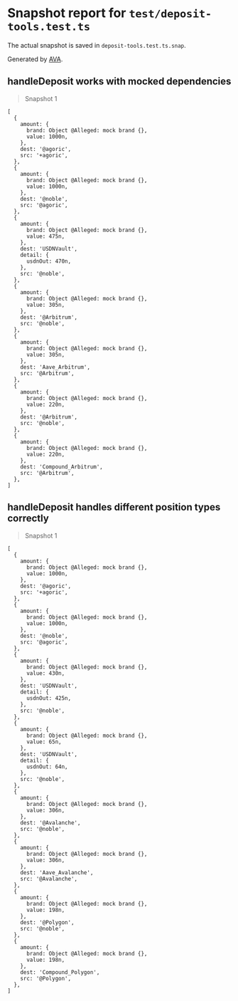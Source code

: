 # Snapshot report for `test/deposit-tools.test.ts`

The actual snapshot is saved in `deposit-tools.test.ts.snap`.

Generated by [AVA](https://avajs.dev).

## handleDeposit works with mocked dependencies

> Snapshot 1

    [
      {
        amount: {
          brand: Object @Alleged: mock brand {},
          value: 1000n,
        },
        dest: '@agoric',
        src: '+agoric',
      },
      {
        amount: {
          brand: Object @Alleged: mock brand {},
          value: 1000n,
        },
        dest: '@noble',
        src: '@agoric',
      },
      {
        amount: {
          brand: Object @Alleged: mock brand {},
          value: 475n,
        },
        dest: 'USDNVault',
        detail: {
          usdnOut: 470n,
        },
        src: '@noble',
      },
      {
        amount: {
          brand: Object @Alleged: mock brand {},
          value: 305n,
        },
        dest: '@Arbitrum',
        src: '@noble',
      },
      {
        amount: {
          brand: Object @Alleged: mock brand {},
          value: 305n,
        },
        dest: 'Aave_Arbitrum',
        src: '@Arbitrum',
      },
      {
        amount: {
          brand: Object @Alleged: mock brand {},
          value: 220n,
        },
        dest: '@Arbitrum',
        src: '@noble',
      },
      {
        amount: {
          brand: Object @Alleged: mock brand {},
          value: 220n,
        },
        dest: 'Compound_Arbitrum',
        src: '@Arbitrum',
      },
    ]

## handleDeposit handles different position types correctly

> Snapshot 1

    [
      {
        amount: {
          brand: Object @Alleged: mock brand {},
          value: 1000n,
        },
        dest: '@agoric',
        src: '+agoric',
      },
      {
        amount: {
          brand: Object @Alleged: mock brand {},
          value: 1000n,
        },
        dest: '@noble',
        src: '@agoric',
      },
      {
        amount: {
          brand: Object @Alleged: mock brand {},
          value: 430n,
        },
        dest: 'USDNVault',
        detail: {
          usdnOut: 425n,
        },
        src: '@noble',
      },
      {
        amount: {
          brand: Object @Alleged: mock brand {},
          value: 65n,
        },
        dest: 'USDNVault',
        detail: {
          usdnOut: 64n,
        },
        src: '@noble',
      },
      {
        amount: {
          brand: Object @Alleged: mock brand {},
          value: 306n,
        },
        dest: '@Avalanche',
        src: '@noble',
      },
      {
        amount: {
          brand: Object @Alleged: mock brand {},
          value: 306n,
        },
        dest: 'Aave_Avalanche',
        src: '@Avalanche',
      },
      {
        amount: {
          brand: Object @Alleged: mock brand {},
          value: 198n,
        },
        dest: '@Polygon',
        src: '@noble',
      },
      {
        amount: {
          brand: Object @Alleged: mock brand {},
          value: 198n,
        },
        dest: 'Compound_Polygon',
        src: '@Polygon',
      },
    ]
